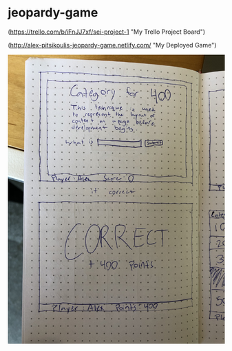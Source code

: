 # jeopardy-game
(https://trello.com/b/iFnJJ7xf/sei-project-1 "My Trello Project Board")

(http://alex-pitsikoulis-jeopardy-game.netlify.com/ "My Deployed Game")

![wireframe-1](./images/wireframe2.jpg)